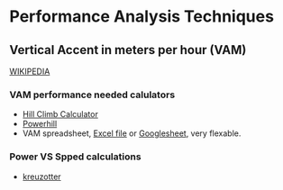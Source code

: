 # Performance Analysis Techniques

## Vertical Accent in meters per hour (VAM)
[WIKIPEDIA](https://en.wikipedia.org/wiki/VAM_(bicycling))

### VAM performance needed calulators
- [Hill Climb Calculator](https://www.broleur.com/hill-climb-calculator/)
- [Powerhill](http://www.wolfgang-menn.de/powerhill.htm)
- VAM spreadsheet, [Excel file](./software/ClimbbyWatts.xlsx) or [Googlesheet](https://docs.google.com/spreadsheets/d/1g2T-w1-KbahaAk7T52RCF9KYeuOKjziuY3DXG_pIILY/edit?usp=sharing), very flexable.

### Power VS Spped calculations
- [kreuzotter](http://www.kreuzotter.de/english/espeed.htm)

